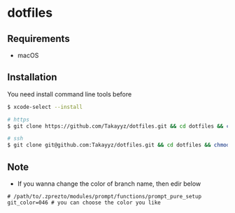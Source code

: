 # dotfiles
## Requirements
- macOS

## Installation
You need install command line tools before 
```sh
$ xcode-select --install
```

```sh
# https
$ git clone https://github.com/Takayyz/dotfiles.git && cd dotfiles && chmod 744 ./setup.sh && ./setup.sh

# ssh
$ git clone git@github.com:Takayyz/dotfiles.git && cd dotfiles && chmod 744 ./setup.sh && ./setup.sh
```

## Note
- If you wanna change the color of branch name, then edir below
```
# /path/to/.zprezto/modules/prompt/functions/prompt_pure_setup
git_color=046 # you can choose the color you like
```

